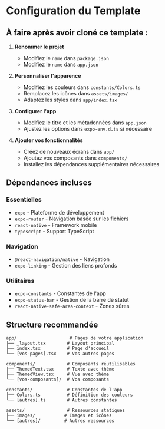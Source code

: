 # Configuration du Template

## À faire après avoir cloné ce template :

1. **Renommer le projet**
   - Modifiez le `name` dans `package.json`
   - Modifiez le `name` dans `app.json`

2. **Personnaliser l'apparence**
   - Modifiez les couleurs dans `constants/Colors.ts`
   - Remplacez les icônes dans `assets/images/`
   - Adaptez les styles dans `app/index.tsx`

3. **Configurer l'app**
   - Modifiez le titre et les métadonnées dans `app.json`
   - Ajustez les options dans `expo-env.d.ts` si nécessaire

4. **Ajouter vos fonctionnalités**
   - Créez de nouveaux écrans dans `app/`
   - Ajoutez vos composants dans `components/`
   - Installez les dépendances supplémentaires nécessaires

## Dépendances incluses

### Essentielles
- `expo` - Plateforme de développement
- `expo-router` - Navigation basée sur les fichiers
- `react-native` - Framework mobile
- `typescript` - Support TypeScript

### Navigation
- `@react-navigation/native` - Navigation
- `expo-linking` - Gestion des liens profonds

### Utilitaires
- `expo-constants` - Constantes de l'app
- `expo-status-bar` - Gestion de la barre de statut
- `react-native-safe-area-context` - Zones sûres

## Structure recommandée

```
app/                    # Pages de votre application
├── _layout.tsx        # Layout principal
├── index.tsx          # Page d'accueil
└── [vos-pages].tsx    # Vos autres pages

components/            # Composants réutilisables
├── ThemedText.tsx     # Texte avec thème
├── ThemedView.tsx     # Vue avec thème
└── [vos-composants]/  # Vos composants

constants/             # Constantes de l'app
├── Colors.ts          # Définition des couleurs
└── [autres].ts        # Autres constantes

assets/                # Ressources statiques
├── images/           # Images et icônes
└── [autres]/         # Autres ressources
```
